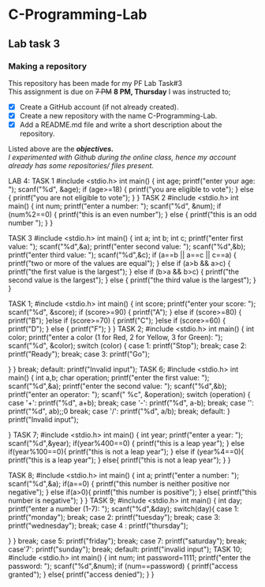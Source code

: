 # C-Programming-Lab
## Lab task 3
### Making a repository
This repository has been made for my PF Lab Task#3\
This assignment is due on ~~7 PM~~ **8 PM, Thursday**
I was instructed to;
- [x] Create a GitHub account (if not already created).
- [x] Create a new repository with the name C-Programming-Lab.
- [x] Add a README.md file and write a short description about the repository.

Listed above are the ***objectives.***\
*I experimented with Github during the online class, hence my account already has some repositories/ files present.*


LAB 4: TASK 1 #include <stdio.h> int main() { int age; printf("enter your age: "); scanf("%d", &age); if (age>=18) { printf("you are eligible to vote"); } else { printf("you are not eligible to vote"); } } TASK 2 #include <stdio.h> int main() { int num; printf("enter a number: "); scanf("%d", &num); if (num%2==0) { printf("this is an even number"); } else { printf("this is an odd number "); } }

TASK 3 #include <stdio.h> int main() { int a; int b; int c; printf("enter first value: "); scanf("%d",&a); printf("enter second value: "); scanf("%d",&b); printf("enter third value: "); scanf("%d",&c); if (a==b || a==c || c==a) { printf("two or more of the values are equal"); } else if (a>b && a>c) { printf("the first value is the largest"); } else if (b>a && b>c) { printf("the second value is the largest"); } else { printf("the third value is the largest"); } }

TASK 1; #include <stdio.h> int main() { int score; printf("enter your score: "); scanf("%d", &score); if (score>=90) { printf("A"); } else if (score>=80) { printf("B"); }else if (score>=70) { printf("C"); }else if (score>=60) { printf("D"); } else { printf("F"); } } TASK 2; #include <stdio.h> int main() { int color; printf("enter a color (1 for Red, 2 for Yellow, 3 for Green): "); scanf("%d", &color); switch (color) { case 1: printf("Stop"); break; case 2: printf("Ready"); break; case 3: printf("Go");

} } break; default: printf("Invalid input"); TASK 6; #include <stdio.h> int main() { int a,b; char operation; printf("enter the first value: "); scanf("%d",&a); printf("enter the second value: "); scanf("%d",&b); printf("enter an operator: "); scanf(" %c", &operation); switch (operation) { case '+': printf("%d", a+b); break; case '-': printf("%d", a-b); break; case '': printf("%d", ab);;0 break; case '/': printf("%d", a/b); break; default: } printf("Invalid input");

} TASK 7; #include <stdio.h> int main() { int year; printf("enter a year: "); scanf("%d",&year); if(year%400==0) { printf("this is a leap year"); } else if(year%100==0){ printf("this is not a leap year"); } else if (year%4==0){ printf("this is a leap year"); } else{ printf("this is not a leap year"); } }

TASK 8; #include <stdio.h> int main() { int a; printf("enter a number: "); scanf("%d",&a); if(a==0) { printf("this number is neither positive nor negative"); } else if(a>0){ printf("this number is positive"); } else{ printf("this number is negative"); } } TASK 9; #include <stdio.h> int main() { int day; printf("enter a number (1-7): "); scanf("%d",&day); switch(day){ case 1: printf("monday"); break; case 2: printf("tuesday"); break; case 3: printf("wednesday"); break; case 4 : printf("thursday");

} } break; case 5: printf("friday"); break; case 7: printf("saturday"); break; case'7': printf("sunday"); break; default: printf("invalid input"); TASK 10; #include <stdio.h> int main() { int num; int password=1111; printf("enter the password: "); scanf("%d",&num); if (num==password) { printf("access granted"); } else{ printf("access denied"); } }